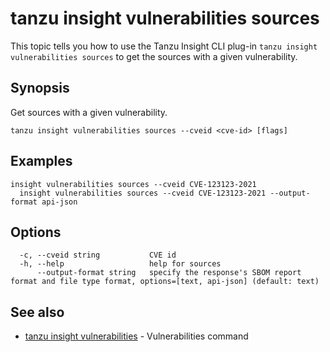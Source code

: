 # tanzu insight vulnerabilities sources

This topic tells you how to use the Tanzu Insight CLI plug-in 
`tanzu insight vulnerabilities sources` to get the sources with a given vulnerability.

## <a id='synopsis'></a>Synopsis

Get sources with a given vulnerability.

```console
tanzu insight vulnerabilities sources --cveid <cve-id> [flags]
```

## <a id='examples'></a>Examples

```console
insight vulnerabilities sources --cveid CVE-123123-2021
  insight vulnerabilities sources --cveid CVE-123123-2021 --output-format api-json
```

## <a id='options'></a>Options

```console
  -c, --cveid string           CVE id
  -h, --help                   help for sources
      --output-format string   specify the response's SBOM report format and file type format, options=[text, api-json] (default: text)
```

## <a id='see-also'></a>See also

* [tanzu insight vulnerabilities](tanzu_insight_vulnerabilities.hbs.md)	 - Vulnerabilities command
